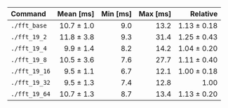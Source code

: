 | Command | Mean [ms] | Min [ms] | Max [ms] | Relative |
|:---|---:|---:|---:|---:|
| `./fft_base` | 10.7 ± 1.0 | 9.0 | 13.2 | 1.13 ± 0.18 |
| `./fft_19_2` | 11.8 ± 3.8 | 9.3 | 31.4 | 1.25 ± 0.43 |
| `./fft_19_4` | 9.9 ± 1.4 | 8.2 | 14.2 | 1.04 ± 0.20 |
| `./fft_19_8` | 10.5 ± 3.6 | 7.6 | 27.7 | 1.11 ± 0.40 |
| `./fft_19_16` | 9.5 ± 1.1 | 6.7 | 12.1 | 1.00 ± 0.18 |
| `./fft_19_32` | 9.5 ± 1.3 | 7.4 | 12.8 | 1.00 |
| `./fft_19_64` | 10.7 ± 1.3 | 8.7 | 13.4 | 1.13 ± 0.20 |
